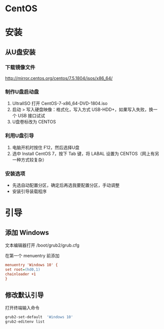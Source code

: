CentOS
======

# 安装

## 从U盘安装

### 下载镜像文件
http://mirror.centos.org/centos/7.5.1804/isos/x86_64/

### 制作U盘启动盘
1. UltralISO 打开 CentOS-7-x86_64-DVD-1804.iso
2. 启动 > 写入硬盘映像：格式化，写入方式 USB-HDD+，如果写入失败，换一个 USB 接口试试
3. U盘卷标改为 CENTOS

### 利用U盘引导
1. 电脑开机时按住 F12，然后选择U盘
2. 选中 Install CentOS 7，按下 Tab 键，将 LABAL 设置为 CENTOS（网上有另一种方式较复杂）

### 安装选项
* 先选自动配置分区，确定后再选我要配置分区，手动调整
* 安装引导装载程序



# 引导

## 添加 Windows
文本编辑器打开 /boot/grub2/grub.cfg

在第一个 menuentry 前添加
```ini
menuentry 'Windows 10' {
set root=(hd0,1)
chainloader +1
}
```



## 修改默认引导

打开终端输入命令
```sh
grub2-set-default  'Windows 10'
grub2-editenv list
```
